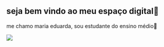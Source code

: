 ## seja bem vindo ao meu espaço digital🍓

me chamo maria eduarda, sou estudante do ensino médio🤠

![](https://media1.tenor.com/m/EjX4YecV_5IAAAAC/ladybug.gif)




